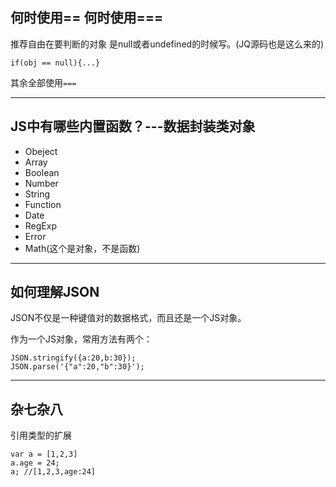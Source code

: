 ## 何时使用== 何时使用===
推荐自由在要判断的对象 是null或者undefined的时候写。(JQ源码也是这么来的)

    if(obj == null){...}
    
其余全部使用`===`

- - -
## JS中有哪些内置函数？---数据封装类对象
- Obeject
- Array
- Boolean
- Number
- String
- Function
- Date
- RegExp
- Error
- Math(这个是对象，不是函数)

- - -
## 如何理解JSON
JSON不仅是一种键值对的数据格式，而且还是一个JS对象。

作为一个JS对象，常用方法有两个：

    JSON.stringify({a:20,b:30});
    JSON.parse('{"a":20,"b":30}');

- - -
## 杂七杂八
引用类型的扩展

    var a = [1,2,3]
    a.age = 24;
    a; //[1,2,3,age:24]











